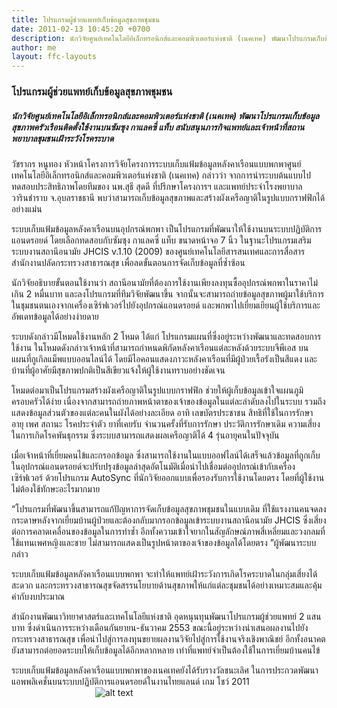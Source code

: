```yaml
---
title: โปรแกรมผู้ช่วยแพทย์เก็บข้อมูลสุขภาพชุมชน
date: 2011-02-13 10:45:20 +0700
description: นักวิจัยศูนย์เทคโนโลยีอิเล็กทรอนิกส์และคอมพิวเตอร์แห่งชาติ (เนคเทค) พัฒนาโปรแกรมเก็บข้อมูลสุขภาพครัวเรือนติดตั้งใช้งานบนซัมซุง กาแลคซี่ แท็บ สนับสนุนภารกิจแพทย์และเจ้าหน้าที่สถานพยาบาลชุมชนเฝ้าระวังโรคระบาด
author: me
layout: ffc-layouts
---
```

### โปรแกรมผู้ช่วยแพทย์เก็บข้อมูลสุขภาพชุมชน

##### นักวิจัยศูนย์เทคโนโลยีอิเล็กทรอนิกส์และคอมพิวเตอร์แห่งชาติ (เนคเทค) พัฒนาโปรแกรมเก็บข้อมูลสุขภาพครัวเรือนติดตั้งใช้งานบนซัมซุง กาแลคซี่ แท็บ สนับสนุนภารกิจแพทย์และเจ้าหน้าที่สถานพยาบาลชุมชนเฝ้าระวังโรคระบาด

วัชรากร หนูทอง หัวหน้าโครงการวิจัยโครงการระบบเก็บแฟ้มข้อมูลหลังคาเรือนแบบพกพาศูนย์เทคโนโลยีอิเล็กทรอนิกส์และคอมพิวเตอร์แห่งชาติ (เนคเทค) กล่าวว่า จากการนำระบบต้นแบบไปทดสอบประสิทธิภาพโดยทีมของ นพ.สุธี สุดดี ที่ปรึกษาโครงการฯ และแพทย์ประจำโรงพยาบาลวารินชำราบ จ.อุบลราชธานี พบว่าสามารถเก็บข้อมูลสุขภาพและสร้างผังเครือญาติในรูปแบบกราฟฟิกได้อย่างแม่น

 ระบบเก็บแฟ้มข้อมูลหลังคาเรือนบนอุปกรณ์พกพา เป็นโปรแกรมที่พัฒนาให้ใช้งานบนระบบปฏิบัติการแอนดรอยด์ โดยเลือกทดสอบกับซัมซุง กาแลคซี่ แท็บ ขนาดหน้าจอ 7 นิ้ว ในฐานะโปรแกรมเสริมระบบงานสถานีอนามัย JHCIS v.1.10 (2009) ของศูนย์เทคโนโลยีสารสนเทศและการสื่อสาร สำนักงานปลัดกระทรวงสาธารณสุข เพื่อลดขั้นตอนการจัดเก็บข้อมูลที่ซ้ำซ้อน

 นักวิจัยอธิบายขั้นตอนใช้งานว่า สถานีอนามัยที่ต้องการใช้งานเพียงลงทุนซื้ออุปกรณ์พกพาในราคาไม่เกิน 2 หมื่นบาท และลงโปรแกรมที่ทีมวิจัยพัฒนาขึ้น จากนั้นจะสามารถถ่ายข้อมูลสุขภาพผู้มาใช้บริการในชุมชนตนเองจากเครื่องเซิร์ฟเวอร์ไปยังอุปกรณ์แอนดรอยด์ และพกพาไปเยี่ยมเยียนผู้ใช้บริการและอัพเดทข้อมูลได้อย่างง่ายดาย

 ระบบดังกล่าวมีโหมดใช้งานหลัก 2 โหมด ได้แก่ โปรแกรมแผนที่ซึ่งอยู่ระหว่างพัฒนาและทดสอบการใช้งาน ในโหมดดังกล่าวเจ้าหน้าที่สามารถกำหนดพิกัดหลังคาเรือนแต่ละหลังด้วยระบบจีพีเอส บนแผนที่กูเกิลแม็พแบบออนไลน์ได้ โดยมีไอคอนแสดงภาวะหลังคาเรือนที่มีผู้ป่วยเรื้อรังเป็นสีแดง และบ้านที่ผู้อาศัยมีสุขภาพปกติเป็นสีเขียวแจ้งให้ผู้ใช้งานทราบอย่างชัดเจน

 โหมดต่อมาเป็นโปรแกรมสร้างผังเครือญาติในรูปแบบกราฟฟิก ช่วยให้ผู้เก็บข้อมูลเข้าใจแผนภูมิครอบครัวได้ง่าย เนื่องจากสามารถถ่ายภาพหน้าตาของเจ้าของข้อมูลในแต่ละลำดับลงไปในระบบ รวมถึงแสดงข้อมูลส่วนตัวของแต่ละคนในผังได้อย่างละเอียด อาทิ เลขบัตรประชาชน สิทธิที่ใช้ในการรักษา อายุ เพศ สถานะ โรคประจำตัว ยาที่เคยรับ จำนวนครั้งที่รับการรักษา ประวัติการรักษาเดิม ความเสี่ยงในการเกิดโรคพันธุกรรม ซึ่งระบบสามารถแสดงผลเครือญาติได้ 4 รุ่นอายุคนในปัจจุบัน

 เมื่อเจ้าหน้าที่เยี่ยมคนไข้และกรอกข้อมูล ซึ่งสามารถใช้งานในแบบออฟไลน์ได้เสร็จแล้วข้อมูลที่ถูกเก็บในอุปกรณ์แอนดรอยด์จะปรับปรุงข้อมูลล่าสุดอัตโนมัติเมื่อนำไปเชื่อมต่ออุปกรณ์เข้ากับเครื่องเซิร์ฟเวอร์ ด้วยโปรแกรม AutoSync ที่นักวิจัยออกแบบเพื่อรองรับการใช้งานโดยตรง โดยที่ผู้ใช้งานไม่ต้องใช้ทักษะอะไรมากมาย

 “โปรแกรมที่พัฒนาขึ้นสามารถแก้ปัญหาการจัดเก็บข้อมูลสุขภาพชุมชนในแบบเดิม ที่ใช้แรงงานคนจดลงกระดาษหลังจากเยี่ยมบ้านผู้ป่วยและต้องกลับมากรอกข้อมูลเข้าระบบงานสถานีอนามัย JHCIS ซึ่งเสี่ยงต่อการคลาดเคลื่อนของข้อมูลในการทำซ้ำ อีกทั้งความเข้าใจยากในสัญลักษณ์ภาพสี่เหลี่ยมและวงกลมที่ใช้แทนเพศหญิงและชาย ไม่สามารถแสดงเป็นรูปหน้าตาของเจ้าของข้อมูลได้โดยตรง ”ผู้พัฒนาระบบกล่าว

 ระบบเก็บแฟ้มข้อมูลหลังคาเรือนแบบพกพา จะทำให้แพทย์เฝ้าระวังการเกิดโรคระบาดในกลุ่มเสี่ยงได้สะดวก และกระทรวงสาธารณสุขจัดสรรนโยบายด้านสุขภาพให้แก่แต่ละชุมชนได้อย่างเหมาะสมและคุ้มค่ากับงบประมาณ

 สำนักงานพัฒนาวิทยาศาสตร์และเทคโนโลยีแห่งชาติ อุดหนุนทุนพัฒนาโปรแกรมผู้ช่วยแพทย์ 2 แสนบาท ซึ่งดำเนินการระหว่างเดือนกันยายน-ธันวาคม 2553 ขณะนี้อยู่ระหว่างนำเสนอผลงานไปยังกระทรวงสาธารณสุข เพื่อนำไปสู่การลงทุนขยายผลงานวิจัยไปสู่การใช้งานจริงเชิงพาณิชย์ อีกทั้งอนาคตยังสามารถต่อยอดระบบให้เก็บข้อมูลได้อีกหลากหลาย เท่าที่แพทย์จำเป็นต้องใช้ในการเยี่ยมบ้านคนไข้

 ระบบเก็บแฟ้มข้อมูลหลังคาเรือนแบบพกพาของเนคเทคยังได้รับรางวัลชนะเลิศ ในการประกวดพัฒนาแอพพลิเคชั่นบนระบบปฏิบัติการแอนดรอยด์ในงานไทยแลนด์ เกม โชว์ 2011  
&nbsp;&nbsp;&nbsp;&nbsp;&nbsp;&nbsp;&nbsp;&nbsp;&nbsp;&nbsp;&nbsp;&nbsp;&nbsp;&nbsp;&nbsp;&nbsp;&nbsp;&nbsp;&nbsp;&nbsp;&nbsp;&nbsp;&nbsp;&nbsp;&nbsp;&nbsp;&nbsp;&nbsp;&nbsp;&nbsp;&nbsp;&nbsp;&nbsp;
![alt text](http://media.komchadluek.net/img/size1/2011/02/13/7kkegbbief9b7id98ig5d.jpg)

